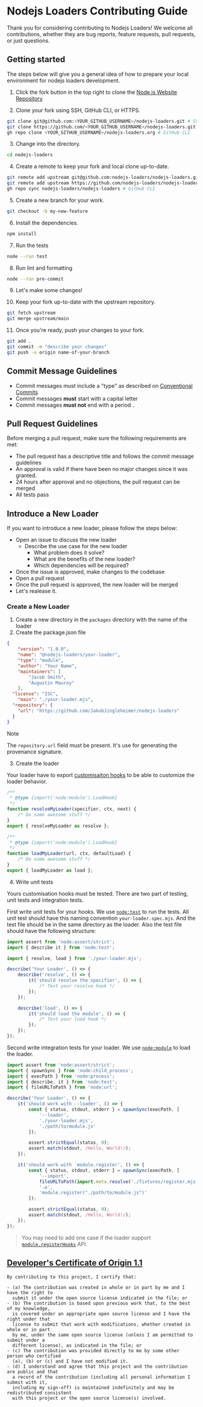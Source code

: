 # Nodejs Loaders Contributing Guide

Thank you for considering contributing to Nodejs Loaders! We welcome all contributions, whether they are bug reports, feature requests, pull requests, or just questions.

## Getting started

The steps below will give you a general idea of how to prepare your local environment for nodejs loaders development.

1. Click the fork button in the top right to clone the [Node.js Website Repository](https://github.com/nodejs-loaders/nodejs-loaders/fork)

2. Clone your fork using SSH, GitHub CLI, or HTTPS.
```bash
git clone git@github.com:<YOUR_GITHUB_USERNAME>/nodejs-loaders.git # SSH
git clone https://github.com/<YOUR_GITHUB_USERNAME>/nodejs-loaders.git # HTTPS
gh repo clone <YOUR_GITHUB_USERNAME>/nodejs-loaders.org # GitHub CLI
```

3. Change into the directory.
```bash
cd nodejs-loaders
```

4. Create a remote to keep your fork and local clone up-to-date.
```bash
git remote add upstream git@github.com:nodejs-loaders/nodejs-loaders.git # SSH
git remote add upstream https://github.com/nodejs-loaders/nodejs-loaders.git # HTTPS
gh repo sync nodejs-loaders/nodejs-loaders # GitHub CLI
```

5. Create a new branch for your work.
```bash
git checkout -b my-new-feature
```

6. Install the dependencies.
```bash
npm install
```

7. Run the tests
```bash
node --run test
```

8. Run lint and formatting
```bash
node --run pre-commit
```

9. Let's make some changes!

10. Keep your fork up-to-date with the upstream repository.
```bash
git fetch upstream
git merge upstream/main
```

11. Once you're ready, push your changes to your fork.
```bash
git add .
git commit -m "describe your changes"
git push -u origin name-of-your-branch
```

## Commit Message Guidelines

- Commit messages must include a "type" as described on [Conventional Commits](https://www.conventionalcommits.org/en/v1.0.0/)
- Commit messages **must** start with a capital letter
- Commit messages **must not** end with a period `.`

## Pull Request Guidelines

Before merging a pull request, make sure the following requirements are met:

- The pull request has a descriptive title and follows the commit message guidelines
- An approval is valid if there have been no major changes since it was granted.
- 24 hours after approval and no objections, the pull request can be merged
- All tests pass

## Introduce a New Loader

If you want to introduce a new loader, please follow the steps below:

- Open an issue to discuss the new loader
  - Describe the use case for the new loader
	- What problem does it solve?
	- What are the benefits of the new loader?
	- Which dependencies will be required?
- Once the issue is approved, make changes to the codebase
- Open a pull request
- Once the pull request is approved, the new loader will be merged
- Let's realease it.

### Create a New Loader

1. Create a new directory in the `packages` directory with the name of the loader
2. Create the package.json file
```json
{
	"version": "1.0.0",
	"name": "@nodejs-loaders/your-loader",
	"type": "module",
	"author": "Your Name",
	"maintainers": [
		"Jacob Smith",
		"Augustin Mauroy"
	],
  "license": "ISC",
	"main": "./your-loader.mjs",
  "repository": {
    "url": "https://github.com/JakobJingleheimer/nodejs-loaders"
  }
}
```

> [!NOTE]
> The `repository.url` field must be present. It's use for generating the provenance signature.

3. Create the loader

Your loader have to export [customisaiton hooks](https://nodejs.org/api/module.html#customization-hooks) to be able to customize the loader behavior.

```js
/**
 * @type {import('node:module').LoadHook}
 */
function resolveMyLoader(specifier, ctx, next) {
	/* Do some awesome stuff */
}
export { resolveMyLoader as resolve };

/**
 * @type {import('node:module').LoadHook}
 */
function loadMyLoader(url, ctx, defaultLoad) {
	/* Do some awesome stuff */
}
export { loadMyLoader as load };
```

4. Write unit tests

Yours customisation hooks must be tested. There are two part of testing, unit tests and integration tests.

First write unit tests for your hooks. We use [`node:test`](https://nodejs.org/api/test.html) to run the tests. All unit test should have this naming convention `your-loader.spec.mjs`. And the test file should be in the same directory as the loader. Also the test file should have the following structure:

```js
import assert from 'node:assert/strict';
import { describe it } from 'node:test';

import { resolve, load } from './your-loader.mjs';

describe('Your Loader', () => {
	describe('resolve', () => {
		it('should resolve the specifier', () => {
			/* Test your resolve hook */
		});
	});

	describe('load', () => {
		it('should load the module', () => {
			/* Test your load hook */
		});
	});
});
```

Second write integration tests for your loader. We use [`node:module`](https://nodejs.org/api/module.html) to load the loader.

```js
import assert from 'node:assert/strict';
import { spawnSync } from 'node:child_process';
import { execPath } from 'node:process';
import { describe, it } from 'node:test';
import { fileURLToPath } from 'node:url';

describe('Your Loader', () => {
	it('should work with --loader', () => {
		const { status, stdout, stderr } = spawnSync(execPath, [
			'--loader',
			'./your-loader.mjs',
			'./path/to/module.js'
		]);

		assert.strictEqual(status, 0);
		assert.match(stdout, /Hello, World!/);
	});

	it('should work with `module.register', () => {
		const { status, stdout, stderr } = spawnSync(execPath, [
			'--import',
			fileURLToPath(import.meta.resolve('./fixtures/register.mjs')),
			'-e',
			'module.register("./path/to/module.js")'
		]);

		assert.strictEqual(status, 0);
		assert.match(stdout, /Hello, World!/);
	});
});
```

> You may need to add one case if the loader support [`module.registerHooks`](https://nodejs.org/api/module.html#moduleregisterhooksoptions) API.

## [Developer's Certificate of Origin 1.1](https://developercertificate.org)

```
By contributing to this project, I certify that:

- (a) The contribution was created in whole or in part by me and I have the right to
  submit it under the open source license indicated in the file; or
- (b) The contribution is based upon previous work that, to the best of my knowledge,
  is covered under an appropriate open source license and I have the right under that
  license to submit that work with modifications, whether created in whole or in part
  by me, under the same open source license (unless I am permitted to submit under a
  different license), as indicated in the file; or
- (c) The contribution was provided directly to me by some other person who certified
  (a), (b) or (c) and I have not modified it.
- (d) I understand and agree that this project and the contribution are public and that
  a record of the contribution (including all personal information I submit with it,
  including my sign-off) is maintained indefinitely and may be redistributed consistent
  with this project or the open source license(s) involved.
```
